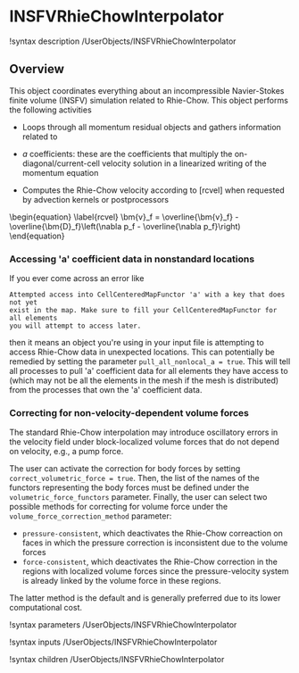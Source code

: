 # INSFVRhieChowInterpolator

!syntax description /UserObjects/INSFVRhieChowInterpolator

## Overview

This object coordinates everything about an incompressible Navier-Stokes finite
volume (INSFV) simulation related to Rhie-Chow. This object performs the
following activities

- Loops through all momentum residual objects and gathers information related to
- $a$ coefficients: these are the coefficients that multiply the
  on-diagonal/current-cell velocity solution in a linearized writing of the
  momentum equation

- Computes the Rhie-Chow velocity according to [rcvel] when requested by
  advection kernels or postprocessors

\begin{equation}
\label{rcvel}
\bm{v}_f = \overline{\bm{v}_f} - \overline{\bm{D}_f}\left(\nabla p_f - \overline{\nabla p_f}\right)
\end{equation}

### Accessing 'a' coefficient data in nonstandard locations

If you ever come across an error like

```
Attempted access into CellCenteredMapFunctor 'a' with a key that does not yet
exist in the map. Make sure to fill your CellCenteredMapFunctor for all elements
you will attempt to access later.
```

then it means an object you're using in your input file is attempting to access
Rhie-Chow data in unexpected locations. This can potentially be remedied by
setting the parameter `pull_all_nonlocal_a = true`. This will tell all processes
to pull 'a' coefficient data for all elements they have access to (which may not
be all the elements in the mesh if the mesh is distributed) from the processes
that own the 'a' coefficient data.

### Correcting for non-velocity-dependent volume forces

The standard Rhie-Chow interpolation may introduce oscillatory errors in the velocity
field under block-localized volume forces that do not depend on velocity, e.g., a pump force.

The user can activate the correction for body forces by setting `correct_volumetric_force = true`.
Then, the list of the names of the functors representing the body forces must be defined under
the `volumetric_force_functors` parameter.
Finally, the user can select two possible methods for correcting for volume force under the
`volume_force_correction_method` parameter:

-  `pressure-consistent`, which deactivates the Rhie-Chow correaction on faces in which the pressure
  correction is inconsistent due to the volume forces
-  `force-consistent`, which deactivates the Rhie-Chow correction in the regions with localized
  volume forces since the pressure-velocity system is already linked by the volume force in these regions.

The latter method is the default and is generally preferred due to its lower computational cost.

!syntax parameters /UserObjects/INSFVRhieChowInterpolator

!syntax inputs /UserObjects/INSFVRhieChowInterpolator

!syntax children /UserObjects/INSFVRhieChowInterpolator
